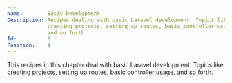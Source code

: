 ```yaml
---
Name:        Basic Development
Description: Recipes dealing with basic Laravel development. Topics like
             creating projects, setting up routes, basic controller usage,
             and so forth.
Id:          8
Position:    4
---
```

This recipes in this chapter deal with basic Laravel development. Topics like creating projects, setting up routes, basic controller usage, and so forth.